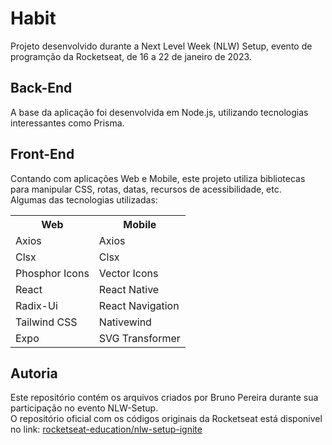# Habit

Projeto desenvolvido durante a Next Level Week (NLW) Setup, evento de programção da Rocketseat, de 16 a 22 de janeiro de 2023.

## Back-End
A base da aplicação foi desenvolvida em Node.js, utilizando tecnologias interessantes como Prisma.

## Front-End
Contando com aplicações Web e Mobile, este projeto utiliza bibliotecas para manipular CSS, rotas, datas, recursos de acessibilidade, etc. <br />
Algumas das tecnologias utilizadas: <br />
<table>
<tr>
<th>Web</th>
<th>Mobile</th>
</tr>
<tr>
<td>Axios</td>
<td>Axios</td>
</tr>
<tr>
<td>Clsx</td>
<td>Clsx</td>
</tr>
<tr>
<td>Phosphor Icons</td>
<td>Vector Icons</td>
</tr>
<tr>
<td>React</td>
<td>React Native</td>
</tr>
<tr>
<td>Radix-Ui</td>
<td>React Navigation</td>
</tr>
<tr>
<td>Tailwind CSS</td>
<td>Nativewind</td>
</tr>
<tr>
<td>Expo</td>
<td>SVG Transformer</td>
</tr>

</table>

## Autoria
Este repositório contém os arquivos criados por Bruno Pereira durante sua participação no evento NLW-Setup. <br />
O repositório oficial com os códigos originais da Rocketseat está disponivel no link:
<a href="https://github.com/rocketseat-education/nlw-setup-ignite.git">rocketseat-education/nlw-setup-ignite</a>

